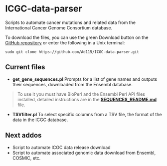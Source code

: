 # ICGC-data-parser
Scripts to automate cancer mutations and related data from the International Cancer Genome Consortium database.

To download the files, you can use the green Download button on the [GitHub repository](https://github.com/Ad115/ICGC-data-parser) or enter the following in a Unix terminal:
 ```
 sudo git clone https://github.com/Ad115/ICGC-data-parser.git
 ```

## Current files
 - **get_gene_sequences.pl** Prompts for a list of gene names and outputs their sequences, downloaded from the Ensembl database.
 >To use it you must have BioPerl and the Ensembl Perl API files installed, detailed instructions are in the [**SEQUENCES_README.md**](https://github.com/Ad115/ICGC-data-parser/blob/develop/SEQUENCES_README.md) file.

 - **TSVfilter.pl** To select specific columns from a TSV file, the format of the data in the ICGC database.

## Next addos
- Script to automate ICGC data release download
- Script to automate associated genomic data download from Ensembl, COSMIC, etc.
